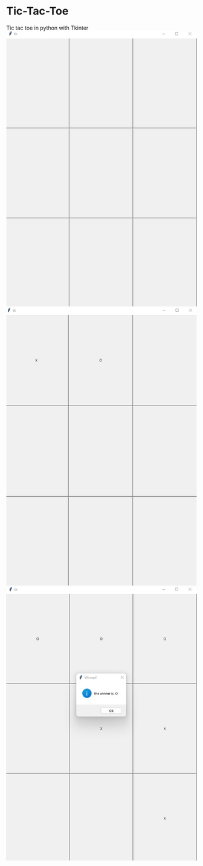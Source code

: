 # Tic-Tac-Toe
Tic tac toe in python  with Tkinter
![alt text](https://github.com/gemadhc/Tic-Tac-Toe/blob/main/desktop1.jpg?raw=true)
![alt text](https://github.com/gemadhc/Tic-Tac-Toe/blob/main/desktop2.jpg?raw=true)
![alt text](https://github.com/gemadhc/Tic-Tac-Toe/blob/main/desktop3.jpg?raw=true)

